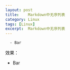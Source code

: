 ```yaml
---
layout: post
title:    Markdown中无序列表
category: Linux
tags: [Linux]
excerpt:  Markdown中无序列表
---
```



      - Bar


效果：

  - Bar


